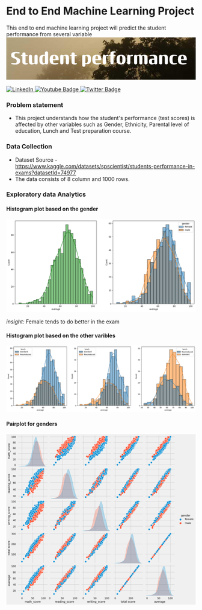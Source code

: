 # End to End Machine Learning Project
This end to end machine learning project will predict the student performance from several variable 
![Banner!](https://github.com/Asifbinsyed/Studentperformace/blob/main/Student.png?raw=true)

<div id="badge-container">
  <a href="https://www.linkedin.com/in/asifbinsyed/">
    <img src="https://img.shields.io/badge/LinkedIn-0077B5?style=for-the-badge&logo=linkedin&logoColor=white" alt="LinkedIn"/>
  </a>
  <a href="">
    <img src="https://img.shields.io/badge/Medium-12100E?style=for-the-badge&logo=medium&logoColor=white" alt="Youtube Badge"/>
  </a>
  <a href="your-twitter-URL">
    <img src="https://img.shields.io/badge/Twitter-blue?style=for-the-badge&logo=twitter&logoColor=white" alt="Twitter Badge"/>
  </a>
</div>

### Problem statement
- This project understands how the student's performance (test scores) is affected by other variables such as Gender, Ethnicity, Parental level of education, Lunch and Test preparation course.


### Data Collection
- Dataset Source - https://www.kaggle.com/datasets/spscientist/students-performance-in-exams?datasetId=74977
- The data consists of 8 column and 1000 rows.

### Exploratory data Analytics

#### Histogram plot based on the gender

![Histogram!](https://github.com/Asifbinsyed/Studentperformace/blob/main/image/histogram_based_on_gender.png)

*insight:* Female tends to do better in the exam

#### Histogram plot based on the other varibles
![Histogram other!](https://github.com/Asifbinsyed/Studentperformace/blob/main/image/histogram_for_other_varibles.png)

#### Pairplot for genders
![pair plot!](https://github.com/Asifbinsyed/Studentperformace/blob/main/image/pairplot.png)